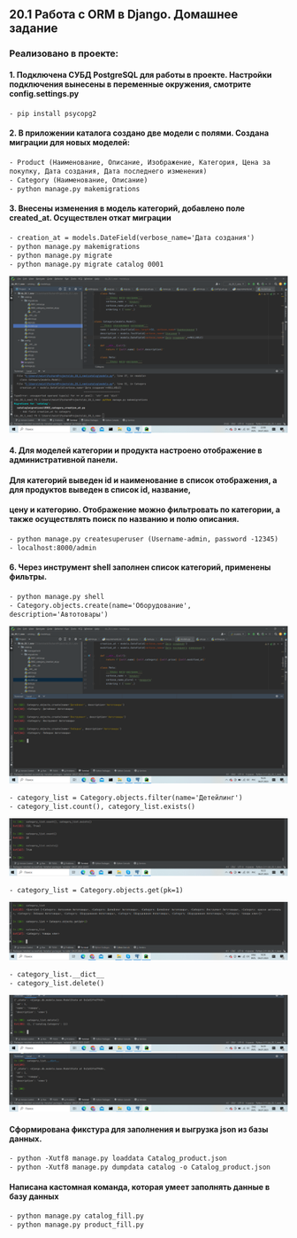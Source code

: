 ## 20.1 Работа с ORM в Django. Домашнее задание

### Реализовано в проекте:

#### 1. Подключена СУБД PostgreSQL для работы в проекте. Настройки подключения вынесены в переменные окружения, смотрите config.settings.py
    - pip install psycopg2


#### 2. В приложении каталога создано две модели с полями. Cоздана миграции для новых моделей:
    - Product (Наименование, Описание, Изображение, Категория, Цена за покупку, Дата создания, Дата последнего изменения)
    - Category (Наименование, Описание)
    - python manage.py makemigrations


#### 3. Внесены изменения в модель категорий, добавлено поле created_at. Осуществлен откат миграции
    - creation_at = models.DateField(verbose_name='Дата создания')
    - python manage.py makemigrations
    - python manage.py migrate
    - python manage.py migrate catalog 0001
![migration](https://github.com/Miklefil/dz_20_1/blob/master/screenshots/2023-07-04%20(1).png?raw=true)



#### 4. Для моделей категории и продукта настроено отображение в административной панели.
#### Для категорий выведен id и наименование в список отображения, а для продуктов выведен в список id, название, 
#### цену и категорию. Отображение можно фильтровать по категории, а также осуществлять поиск по названию и полю описания.
    - python manage.py createsuperuser (Username-admin, password -12345)
    - localhost:8000/admin


#### 6. Через инструмент shell заполнен список категорий, применены фильтры.
    - python manage.py shell
    - Category.objects.create(name='Оборудование', description='Автотовары')
![shell](https://github.com/Miklefil/dz_20_1/blob/master/screenshots/2023-07-06%20(1).png?raw=true)



    - category_list = Сategory.objects.filter(name='Детейлинг')
    - category_list.count(), category_list.exists()

![catlist](https://github.com/Miklefil/dz_20_1/blob/master/screenshots/2023-07-06%20(8).png?raw=true)



    - category_list = Сategory.objects.get(pk=1)

![catlist_pk1](https://github.com/Miklefil/dz_20_1/blob/master/screenshots/2023-07-06%20(9).png?raw=true)


    - category_list.__dict__
    - category_list.delete()

![catlist_del](https://github.com/Miklefil/dz_20_1/blob/master/screenshots/2023-07-06%20(10).png?raw=true)
![catlist_del](https://github.com/Miklefil/dz_20_1/blob/master/screenshots/2023-07-06%20(11).png?raw=true)

#### Сформирована фикстура для заполнения и выгрузка json из базы данных.
    - python -Xutf8 manage.py loaddata Catalog_product.json
    - python -Xutf8 manage.py dumpdata catalog -o Catalog_product.json


#### Написана кастомная команда, которая умеет заполнять данные в базу данных
    - python manage.py catalog_fill.py
    - python manage.py product_fill.py



